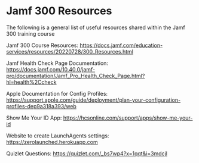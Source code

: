 # Jamf 300 Resources

The following is a general list of useful resources shared within the Jamf 300 training course

Jamf 300 Course Resources: https://docs.jamf.com/education-services/resources/20220728/300_Resources.html

Jamf Health Check Page Documentation: https://docs.jamf.com/10.40.0/jamf-pro/documentation/Jamf_Pro_Health_Check_Page.html?hl=health%2Ccheck

Apple Documentation for Config Profiles: https://support.apple.com/guide/deployment/plan-your-configuration-profiles-dep9a318a393/web

Show Me Your ID App: https://hcsonline.com/support/apps/show-me-your-id

Website to create LaunchAgents settings: https://zerolaunched.herokuapp.com

Quizlet Questions: https://quizlet.com/_bs7wp4?x=1qqt&i=3mdcjl

